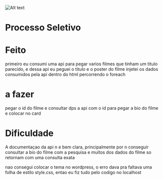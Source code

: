 ![Alt text](https://www.convertte.com.br/cvtt/wp-content/themes/cvtt_v3/assets/images/logo.png)

# Processo Seletivo
# Feito
primeiro eu consumi uma api para pegar varios filmes que tinham um titulo parecido, e dessa api eu peguei o titulo e o poster do filme
injetei os dados consumidos pela api dentro do html percorrendo o foreach

# a fazer
pegar o id do filme e consultar dps a api com o id para pegar a bio do filme e colocar no card

# Dificuldade 
A documentaçao da api n e bem clara, principalmente por n conseguir consultar a bio do filme com a pesquisa e muitos dos dados do filme so retornam com uma consulta exata


nao consegui colocar o tema no wordpress, o erro dava pra faltava uma folha de estilo style.css, entao eu fiz tudo pelo codigo no localhost
